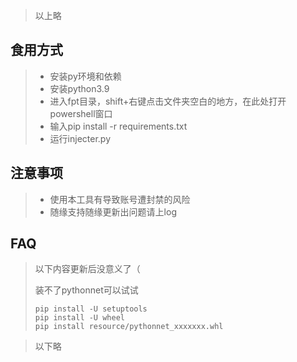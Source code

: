 >以上略

食用方式
---
> * 安装py环境和依赖
> * 安装python3.9
> * 进入fpt目录，shift+右键点击文件夹空白的地方，在此处打开powershell窗口
> * 输入pip install -r requirements.txt
> * 运行injecter.py

注意事项
---
> * 使用本工具有导致账号遭封禁的风险
> * 随缘支持随缘更新出问题请上log

FAQ
---
> 以下内容更新后没意义了（
> 
> 装不了pythonnet可以试试
>
> ```
> pip install -U setuptools
> pip install -U wheel
> pip install resource/pythonnet_xxxxxxx.whl
> ```

>以下略

